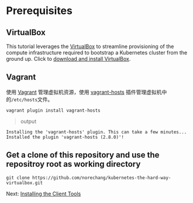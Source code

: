 # Prerequisites

## VirtualBox

This tutorial leverages the [VirtualBox](https://www.virtualbox.org/) to streamline provisioning of the compute infrastructure required to bootstrap a Kubernetes cluster from the ground up. Click to [download and install VirtualBox](https://www.virtualbox.org/wiki/Downloads).

## Vagrant

使用 [Vagrant](https://www.vagrantup.com/) 管理虚拟机资源，使用 [vagrant-hosts](https://github.com/oscar-stack/vagrant-hosts) 插件管理虚拟机中的`/etc/hosts`文件。

```
vagrant plugin install vagrant-hosts
```

> output

```
Installing the 'vagrant-hosts' plugin. This can take a few minutes...
Installed the plugin 'vagrant-hosts (2.8.0)'!
```

## Get a clone of this repository and use the repositroy root as working directory

```
git clone https://github.com/norechang/kubernetes-the-hard-way-virtualbox.git
```

Next: [Installing the Client Tools](02-client-tools.md)
